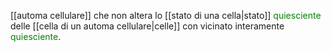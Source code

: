 [[automa cellulare]] che non altera lo [[stato di una cella|stato]] <span style="color: green;">quiesciente</span> delle [[cella di un automa cellulare|celle]] con vicinato interamente <span style="color: green;">quiesciente</span>.
